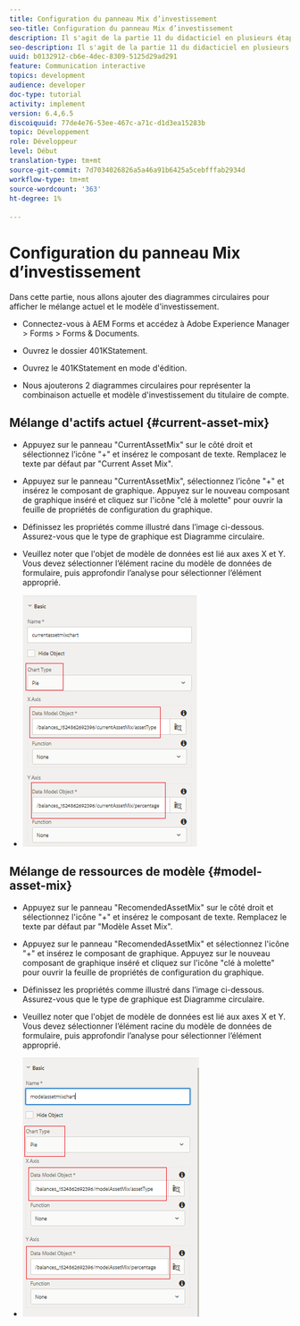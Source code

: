 ```yaml
---
title: Configuration du panneau Mix d’investissement
seo-title: Configuration du panneau Mix d’investissement
description: Il s'agit de la partie 11 du didacticiel en plusieurs étapes pour la création de votre premier document de communications interactives. Dans cette partie, nous allons ajouter des graphiques circulaires pour afficher la combinaison d'investissement actuelle et modèle.
seo-description: Il s'agit de la partie 11 du didacticiel en plusieurs étapes pour la création de votre premier document de communications interactives. Dans cette partie, nous allons ajouter des graphiques circulaires pour afficher la combinaison d'investissement actuelle et modèle.
uuid: b0132912-cb6e-4dec-8309-5125d29ad291
feature: Communication interactive
topics: development
audience: developer
doc-type: tutorial
activity: implement
version: 6.4,6.5
discoiquuid: 77de4e76-53ee-467c-a71c-d1d3ea15283b
topic: Développement
role: Développeur
level: Début
translation-type: tm+mt
source-git-commit: 7d7034026826a5a46a91b6425a5cebfffab2934d
workflow-type: tm+mt
source-wordcount: '363'
ht-degree: 1%

---
```



# Configuration du panneau Mix d’investissement

Dans cette partie, nous allons ajouter des diagrammes circulaires pour afficher le mélange actuel et le modèle d&#39;investissement.

* Connectez-vous à AEM Forms et accédez à Adobe Experience Manager > Forms > Forms &amp; Documents.

* Ouvrez le dossier 401KStatement.

* Ouvrez le 401KStatement en mode d&#39;édition.

* Nous ajouterons 2 diagrammes circulaires pour représenter la combinaison actuelle et modèle d&#39;investissement du titulaire de compte.

## Mélange d&#39;actifs actuel {#current-asset-mix}

* Appuyez sur le panneau &quot;CurrentAssetMix&quot; sur le côté droit et sélectionnez l’icône &quot;+&quot; et insérez le composant de texte. Remplacez le texte par défaut par &quot;Current Asset Mix&quot;.

* Appuyez sur le panneau &quot;CurrentAssetMix&quot;, sélectionnez l’icône &quot;+&quot; et insérez le composant de graphique. Appuyez sur le nouveau composant de graphique inséré et cliquez sur l&#39;icône &quot;clé à molette&quot; pour ouvrir la feuille de propriétés de configuration du graphique.

* Définissez les propriétés comme illustré dans l’image ci-dessous. Assurez-vous que le type de graphique est Diagramme circulaire.

* Veuillez noter que l&#39;objet de modèle de données est lié aux axes X et Y. Vous devez sélectionner l’élément racine du modèle de données de formulaire, puis approfondir l’analyse pour sélectionner l’élément approprié.

* ![currentassetmix](assets/currentassetmixchart.png)

## Mélange de ressources de modèle {#model-asset-mix}

* Appuyez sur le panneau &quot;RecomendedAssetMix&quot; sur le côté droit et sélectionnez l&#39;icône &quot;+&quot; et insérez le composant de texte. Remplacez le texte par défaut par &quot;Modèle Asset Mix&quot;.

* Appuyez sur le panneau &quot;RecomendedAssetMix&quot; et sélectionnez l&#39;icône &quot;+&quot; et insérez le composant de graphique. Appuyez sur le nouveau composant de graphique inséré et cliquez sur l&#39;icône &quot;clé à molette&quot; pour ouvrir la feuille de propriétés de configuration du graphique.

* Définissez les propriétés comme illustré dans l’image ci-dessous. Assurez-vous que le type de graphique est Diagramme circulaire.

* Veuillez noter que l&#39;objet de modèle de données est lié aux axes X et Y. Vous devez sélectionner l’élément racine du modèle de données de formulaire, puis approfondir l’analyse pour sélectionner l’élément approprié.

* ![assettype](assets/modelassettypechart.png)

